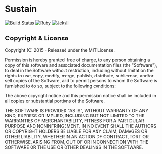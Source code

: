 
# Sustain

[![Build Status](https://travis-ci.org/JimKrider/JimKrider.github.io.svg?branch=master)](https://travis-ci.org/JimKrider/JimKrider.github.io)
[![Ruby](https://img.shields.io/badge/ruby-2.1,_2.2-blue.svg?style=flat)](https://travis-ci.org/JimKrider/JimKrider.github.io)
[![Jekyll](https://img.shields.io/badge/jekyll-2.4.0,_3.0.0-blue.svg?style=flat)](https://travis-ci.org/JimKrider/JimKrider.github.io)


## Copyright & License

Copyright (C) 2015 - Released under the MIT License.

Permission is hereby granted, free of charge, to any person obtaining a copy of this software and associated documentation files (the "Software"), to deal in the Software without restriction, including without limitation the rights to use, copy, modify, merge, publish, distribute, sublicense, and/or sell copies of the Software, and to permit persons to whom the Software is furnished to do so, subject to the following conditions:

The above copyright notice and this permission notice shall be included in all copies or substantial portions of the Software.

THE SOFTWARE IS PROVIDED "AS IS", WITHOUT WARRANTY OF ANY KIND, EXPRESS OR IMPLIED, INCLUDING BUT NOT LIMITED TO THE WARRANTIES OF MERCHANTABILITY, FITNESS FOR A PARTICULAR PURPOSE AND
NONINFRINGEMENT. IN NO EVENT SHALL THE AUTHORS OR COPYRIGHT HOLDERS BE LIABLE FOR ANY CLAIM, DAMAGES OR OTHER LIABILITY, WHETHER IN AN ACTION OF CONTRACT, TORT OR OTHERWISE, ARISING FROM, OUT OF OR IN CONNECTION WITH THE SOFTWARE OR THE USE OR OTHER DEALINGS IN THE SOFTWARE.
